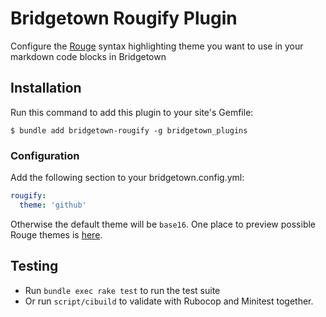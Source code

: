 # Bridgetown Rougify Plugin

Configure the [Rouge](https://github.com/rouge-ruby/rouge) syntax highlighting theme you want to use in your markdown
code blocks in Bridgetown

## Installation

Run this command to add this plugin to your site's Gemfile:

```shell
$ bundle add bridgetown-rougify -g bridgetown_plugins
```

### Configuration

Add the following section to your bridgetown.config.yml:

```yaml
rougify:
  theme: 'github'
```

Otherwise the default theme will be `base16`. One place to preview possible
Rouge themes is [here](https://spsarolkar.github.io/rouge-theme-preview/).

## Testing

* Run `bundle exec rake test` to run the test suite
* Or run `script/cibuild` to validate with Rubocop and Minitest together.


